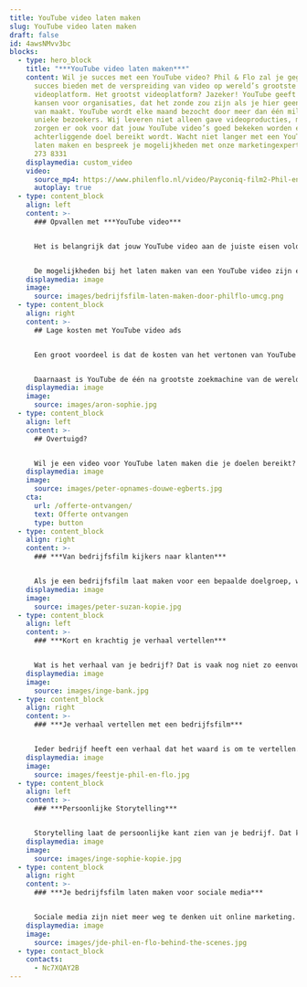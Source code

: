 ```yaml
---
title: YouTube video laten maken
slug: YouTube video laten maken
draft: false
id: 4awsNMvv3bc
blocks:
  - type: hero_block
    title: "***YouTube video laten maken***"
    content: Wil je succes met een YouTube video? Phil & Flo zal je gegarandeerd
      succes bieden met de verspreiding van video op wereld’s grootste
      videoplatform. Het grootst videoplatform? Jazeker! YouTube geeft zoveel
      kansen voor organisaties, dat het zonde zou zijn als je hier geen gebruik
      van maakt. YouTube wordt elke maand bezocht door meer dan één miljard
      unieke bezoekers. Wij leveren niet alleen gave videoproducties, maar
      zorgen er ook voor dat jouw YouTube video’s goed bekeken worden en het
      achterliggende doel bereikt wordt. Wacht niet langer met een YouTube video
      laten maken en bespreek je mogelijkheden met onze marketingexperts 085 -
      273 8331
    displaymedia: custom_video
    video:
      source_mp4: https://www.philenflo.nl/video/Payconiq-film2-Phil-en-Flo.mp4
      autoplay: true
  - type: content_block
    align: left
    content: >-
      ### Opvallen met ***YouTube video***


      Het is belangrijk dat jouw YouTube video aan de juiste eisen voldoet en daarnaast ook nog eens de juiste doelgroep bereikt. Wij weten exact waar een doeltreffende video aan moet voldoen om zichtbaar resultaat te behalen.


      De mogelijkheden bij het laten maken van een YouTube video zijn enorm. We leveren advies op maat en komen samen tot een video die zijn doel treft. Wij maken een video voor YouTube waar je trots op zult zijn!
    displaymedia: image
    image:
      source: images/bedrijfsfilm-laten-maken-door-philflo-umcg.png
  - type: content_block
    align: right
    content: >-
      ## Lage kosten met YouTube video ads


      Een groot voordeel is dat de kosten van het vertonen van YouTube video ads veel lager zijn dan bijvoorbeeld een televisie reclame. De kosten ten opzichte van het relevante bereik van een YouTube video liggen gemiddeld 100 keer lager dan een TV reclame.


      Daarnaast is YouTube de één na grootste zoekmachine van de wereld. Ga met de trend mee en laat ons meedenken over de inzet van video op YouTube. Wij adviseren je  en komen met een YouTube video die volledig aansluit bij jouw wensen.
    displaymedia: image
    image:
      source: images/aron-sophie.jpg
  - type: content_block
    align: left
    content: >-
      ## Overtuigd?


      Wil je een video voor YouTube laten maken die je doelen bereikt? Wij komen met passend advies en helpen je graag! Neem contact op en bespreek je mogelijkheden.
    displaymedia: image
    image:
      source: images/peter-opnames-douwe-egberts.jpg
    cta:
      url: /offerte-ontvangen/
      text: Offerte ontvangen
      type: button
  - type: content_block
    align: right
    content: >-
      ### ***Van bedrijfsfilm kijkers naar klanten***


      Als je een bedrijfsfilm laat maken voor een bepaalde doelgroep, wil je deze ook tot actie aanzetten om met je in gesprek te komen. Storytelling is een uitstekende manier om een emotionele connectie te maken met je doelgroep. Daardoor hebben ze een goed gevoel bij jouw bedrijf en zullen ze eerder voor jou kiezen. Wanneer ze alleen maar oppervlakkige, zakelijke informatie hebben, haken de meeste mensen af. Onze specialisten zorgen ervoor dat je bedrijfsfilm potentiële klanten aanspreekt in sfeer, toon en stijl. Maar uiteraard weten onze specialisten ook hoe onze videofilms tot wel 80% meer conversie kan veroorzaken.
    displaymedia: image
    image:
      source: images/peter-suzan-kopie.jpg
  - type: content_block
    align: left
    content: >-
      ### ***Kort en krachtig je verhaal vertellen***


      Wat is het verhaal van je bedrijf? Dat is vaak nog niet zo eenvoudig uit te leggen. Daarom is het goed om te weten dat de videomakers van Phil en Flo veel ervaring hebben met het maken van bedrijfsfilms. Samen met jou zetten ze alle informatie om in een korte boodschap met impact. Zij zorgen dat er niets ontbreekt wat er in een goede bedrijfsfilm hoort te zitten. Samen kom je tot een verhaal dat je doelgroep aanspreekt, past in je corporate branding en zorgt voor een beter bereik. Denk je echter dat jou verhaal zo ingewikkeld is, dat het niet in een film te pakken is? Dan kunnen we natuurlijk ook een [animatie laten maken](https://www.philenflo.nl/animatie-laten-maken/)!
    displaymedia: image
    image:
      source: images/inge-bank.jpg
  - type: content_block
    align: right
    content: >-
      ### ***Je verhaal vertellen met een bedrijfsfilm***


      Ieder bedrijf heeft een verhaal dat het waard is om te vertellen. Door dat verhaal te vertellen, laat je niet alleen aan de wereld zien wat voor product of dienst je verkoopt, maar ook waar je bedrijf voor staat. Dat komt in een bedrijfsfilm oprecht, duidelijk en doeltreffend over. Daarom is een bedrijfsvideo een heel geschikte manier om het verhaal van je bedrijf te vertellen. Wij vertalen wat je te zeggen hebt in een hoogwaardige video die met trots deelt.
    displaymedia: image
    image:
      source: images/feestje-phil-en-flo.jpg
  - type: content_block
    align: left
    content: >-
      ### ***Persoonlijke Storytelling***


      Storytelling laat de persoonlijke kant zien van je bedrijf. Dat kan heel goed door uitsluitend werknemers in je bedrijfsfilm te laten zien, maar nog beter is het als je ook bijvoorbeeld klanten en leveranciers aan het woord kunt laten. Zo komt je verhaal nog authentieker over. Met een goede bedrijfsfilm die een oprecht verhaal vertelt, zorg je dat je doelgroep vertrouwen in je heeft, en eerder voor jou kiest. [Kijk daarvoor ook eens op deze pagina over testimonials.](https://www.philenflo.nl/video-testimonial/)
    displaymedia: image
    image:
      source: images/inge-sophie-kopie.jpg
  - type: content_block
    align: right
    content: >-
      ### ***Je bedrijfsfilm laten maken voor sociale media***


      Sociale media zijn niet meer weg te denken uit online marketing. En zeg nou zelf: hoe vaak zie je een stuk tekst gedeeld worden, in vergelijking met filmpjes? Als je bedrijfsfilm een goed verhaal vertelt of grappig of spannend genoeg in elkaar zit, zullen mensen deze gaan delen op sociale media. Dat kan zelfs leiden tot een sneeuwbaleffect en dan vergroot je het bereik exponentieel. Door te kiezen voor een bedrijfsfilm van Phil & Flo, vergroot je je kansen om opgepikt te worden. Wij zetten je liever op de kaart als trending dan als saai en statisch.
    displaymedia: image
    image:
      source: images/jde-phil-en-flo-behind-the-scenes.jpg
  - type: contact_block
    contacts:
      - Nc7XQAY2B
---
```

